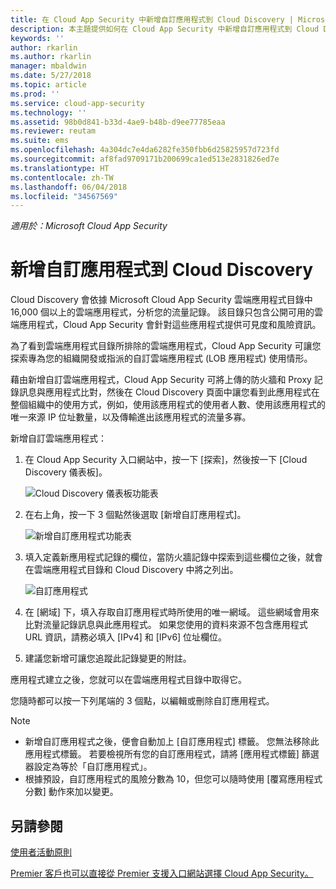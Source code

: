 ```yaml
---
title: 在 Cloud App Security 中新增自訂應用程式到 Cloud Discovery | Microsoft Docs
description: 本主題提供如何在 Cloud App Security 中新增自訂應用程式到 Cloud Discovery 以監視影子 IT。
keywords: ''
author: rkarlin
ms.author: rkarlin
manager: mbaldwin
ms.date: 5/27/2018
ms.topic: article
ms.prod: ''
ms.service: cloud-app-security
ms.technology: ''
ms.assetid: 98b0d841-b33d-4ae9-b48b-d9ee77785eaa
ms.reviewer: reutam
ms.suite: ems
ms.openlocfilehash: 4a304dc7e4da6282fe350fbb6d25825957d723fd
ms.sourcegitcommit: af8fad9709171b200699ca1ed513e2831826ed7e
ms.translationtype: HT
ms.contentlocale: zh-TW
ms.lasthandoff: 06/04/2018
ms.locfileid: "34567569"
---
```

*適用於：Microsoft Cloud App Security*

# <a name="add-custom-apps-to-cloud-discovery"></a>新增自訂應用程式到 Cloud Discovery
    
Cloud Discovery 會依據 Microsoft Cloud App Security 雲端應用程式目錄中 16,000 個以上的雲端應用程式，分析您的流量記錄。 該目錄只包含公開可用的雲端應用程式，Cloud App Security 會針對這些應用程式提供可見度和風險資訊。

為了看到雲端應用程式目錄所排除的雲端應用程式，Cloud App Security 可讓您探索專為您的組織開發或指派的自訂雲端應用程式 (LOB 應用程式) 使用情形。

藉由新增自訂雲端應用程式，Cloud App Security 可將上傳的防火牆和 Proxy 記錄訊息與應用程式比對，然後在 Cloud Discovery 頁面中讓您看到此應用程式在整個組織中的使用方式，例如，使用該應用程式的使用者人數、使用該應用程式的唯一來源 IP 位址數量，以及傳輸進出該應用程式的流量多寡。 

新增自訂雲端應用程式：

1. 在 Cloud App Security 入口網站中，按一下 [探索]，然後按一下 [Cloud Discovery 儀表板]。 
  
   ![Cloud Discovery 儀表板功能表](./media/cloud-discovery-dashboard-menu.png)

2. 在右上角，按一下 3 個點然後選取 [新增自訂應用程式]。 

   ![新增自訂應用程式功能表](./media/add-custom-app-menu.png)

3. 填入定義新應用程式記錄的欄位，當防火牆記錄中探索到這些欄位之後，就會在雲端應用程式目錄和 Cloud Discovery 中將之列出。

   ![自訂應用程式](./media/add-custom-app.png)

4. 在 [網域] 下，填入存取自訂應用程式時所使用的唯一網域。 這些網域會用來比對流量記錄訊息與此應用程式。 如果您使用的資料來源不包含應用程式 URL 資訊，請務必填入 [IPv4] 和 [IPv6] 位址欄位。
5. 建議您新增可讓您追蹤此記錄變更的附註。

應用程式建立之後，您就可以在雲端應用程式目錄中取得它。

您隨時都可以按一下列尾端的 3 個點，以編輯或刪除自訂應用程式。

>[!NOTE]
> - 新增自訂應用程式之後，便會自動加上 [自訂應用程式] 標籤。 您無法移除此應用程式標籤。
若要檢視所有您的自訂應用程式，請將 [應用程式標籤] 篩選器設定為等於「自訂應用程式」。 
> - 根據預設，自訂應用程式的風險分數為 10，但您可以隨時使用 [覆寫應用程式分數] 動作來加以變更。

  
## <a name="see-also"></a>另請參閱  
[使用者活動原則](user-activity-policies.md)   

[Premier 客戶也可以直接從 Premier 支援入口網站選擇 Cloud App Security。](https://premier.microsoft.com/)  
  
  